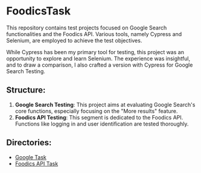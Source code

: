 
# FoodicsTask

This repository contains test projects focused on Google Search functionalities and the Foodics API. Various tools, namely Cypress and Selenium, are employed to achieve the test objectives.

While Cypress has been my primary tool for testing, this project was an opportunity to explore and learn Selenium. The experience was insightful, and to draw a comparison, I also crafted a version with Cypress for Google Search Testing.

## Structure:

1. **Google Search Testing**: This project aims at evaluating Google Search's core functions, especially focusing on the "More results" feature.
2. **Foodics API Testing**: This segment is dedicated to the Foodics API. Functions like logging in and user identification are tested thoroughly.


## Directories:

- [Google Task](/Google%20Task)
- [Foodics API Task](/Foodics%20API%20Task/)
